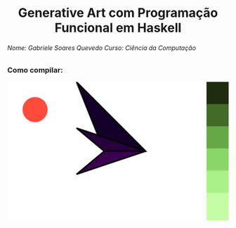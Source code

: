<h1 align="center"> Generative Art com Programação Funcional em Haskell</h1>
<h6> Nome: Gabriele Soares Quevedo Curso: Ciência da Computação</h6>
<h3> Como compilar: </h3>

<img src="/t1.svg"/> 
 
